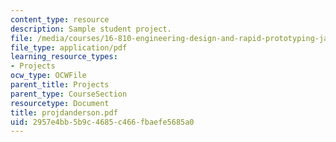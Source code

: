 ```yaml
---
content_type: resource
description: Sample student project.
file: /media/courses/16-810-engineering-design-and-rapid-prototyping-january-iap-2007/2957e4bb5b9c4685c466fbaefe5685a0_projdanderson.pdf
file_type: application/pdf
learning_resource_types:
- Projects
ocw_type: OCWFile
parent_title: Projects
parent_type: CourseSection
resourcetype: Document
title: projdanderson.pdf
uid: 2957e4bb-5b9c-4685-c466-fbaefe5685a0
---
```

